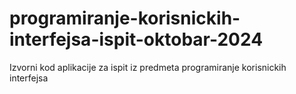 # programiranje-korisnickih-interfejsa-ispit-oktobar-2024
Izvorni kod aplikacije za ispit iz predmeta programiranje korisnickih interfejsa
